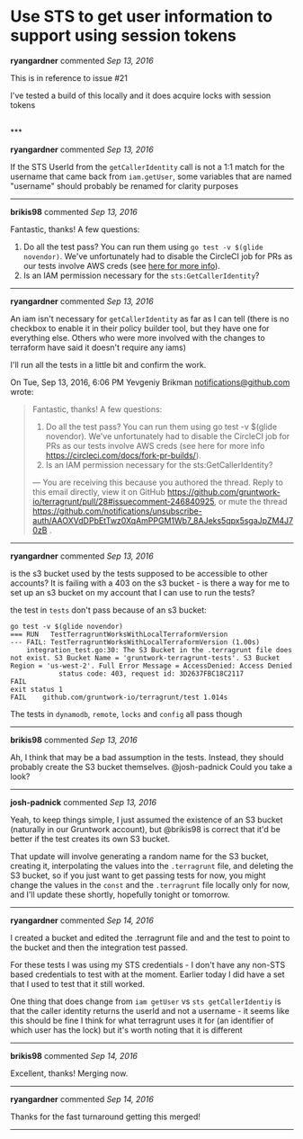 # Use STS to get user information to support using session tokens

**ryangardner** commented *Sep 13, 2016*

This is in reference to issue #21  

I've tested a build of this locally and it does acquire locks with session tokens

<br />
***


**ryangardner** commented *Sep 13, 2016*

If the STS UserId from the `getCallerIdentity` call is not a 1:1 match for the username that came back from `iam.getUser`, some variables that are named "username" should probably be renamed for clarity purposes

***

**brikis98** commented *Sep 13, 2016*

Fantastic, thanks! A few questions:
1. Do all the test pass? You can run them using `go test -v $(glide novendor)`. We've unfortunately had to disable the CircleCI job for PRs as our tests involve AWS creds (see [here for more info](https://circleci.com/docs/fork-pr-builds/)).
2. Is an IAM permission necessary for the `sts:GetCallerIdentity`?

***

**ryangardner** commented *Sep 13, 2016*

An iam isn't necessary for `getCallerIdentity` as far as I can tell (there
is no checkbox to enable it in their policy builder tool, but they have one
for everything else. Others who were more involved with the changes to
terraform have said it doesn't require any iams)

I'll run all the tests in a little bit and confirm the work.

On Tue, Sep 13, 2016, 6:06 PM Yevgeniy Brikman notifications@github.com
wrote:

> Fantastic, thanks! A few questions:
> 1. Do all the test pass? You can run them using go test -v $(glide
>    novendor). We've unfortunately had to disable the CircleCI job for PRs
>    as our tests involve AWS creds (see here for more info
>    https://circleci.com/docs/fork-pr-builds/).
> 2. Is an IAM permission necessary for the sts:GetCallerIdentity?
> 
> —
> You are receiving this because you authored the thread.
> Reply to this email directly, view it on GitHub
> https://github.com/gruntwork-io/terragrunt/pull/28#issuecomment-246840925,
> or mute the thread
> https://github.com/notifications/unsubscribe-auth/AAOXVdDPbEtTwz0XqAmPPGM1Wb7_8AJeks5qpx5sgaJpZM4J70zB
> .

***

**ryangardner** commented *Sep 13, 2016*

is the s3 bucket used by the tests supposed to be accessible to other accounts?  It is failing with a 403 on the s3 bucket - is there a way for me to set up an s3 bucket on my account that I can use to run the tests?

the test in `tests` don't pass because of an s3 bucket:

```
go test -v $(glide novendor)
=== RUN   TestTerragruntWorksWithLocalTerraformVersion
--- FAIL: TestTerragruntWorksWithLocalTerraformVersion (1.00s)
    integration_test.go:30: The S3 Bucket in the .terragrunt file does not exist. S3 Bucket Name = 'gruntwork-terragrunt-tests'. S3 Bucket Region = 'us-west-2'. Full Error Message = AccessDenied: Access Denied
            status code: 403, request id: 3D2637FBC18C2117
FAIL
exit status 1
FAIL    github.com/gruntwork-io/terragrunt/test 1.014s
```

The tests in `dynamodb`, `remote`, `locks` and `config` all pass though

***

**brikis98** commented *Sep 13, 2016*

Ah, I think that may be a bad assumption in the tests. Instead, they should probably create the S3 bucket themselves. @josh-padnick Could you take a look?

***

**josh-padnick** commented *Sep 13, 2016*

Yeah, to keep things simple, I just assumed the existence of an S3 bucket (naturally in our Gruntwork account), but @brikis98 is correct that it'd be better if the test creates its own S3 bucket. 

That update will involve generating a random name for the S3 bucket, creating it, interpolating the values into the `.terragrunt` file, and deleting the S3 bucket, so if you just want to get passing tests for now, you might change the values in the `const` and the `.terragrunt` file locally only for now, and I'll update these shortly, hopefully tonight or tomorrow.

***

**ryangardner** commented *Sep 14, 2016*

I created a bucket and edited the .terragrunt file and and the test to point to the bucket and then the integration test passed.

For these tests I was using my STS credentials - I don't have any non-STS based credentials to test with at the moment. Earlier today I did have a set that I used to test that it still worked. 

One thing that does change from `iam getUser` vs `sts getCallerIdentiy` is that the caller identity returns the userId and not a username - it seems like this should be fine I think for what terragrunt uses it for (an identifier of which user has the lock) but it's worth noting that it is different

***

**brikis98** commented *Sep 14, 2016*

Excellent, thanks! Merging now.

***

**ryangardner** commented *Sep 14, 2016*

Thanks for the fast turnaround getting this merged!

***

